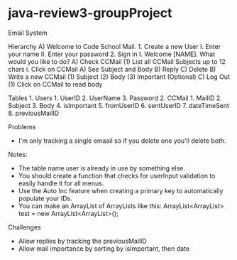 # java-review3-groupProject


Email System

Hierarchy
    A) Welcome to Code School Mail.
        1. Create a new User
            I. Enter your name
            II. Enter your password
        2. Sign in
            I. Welcome [NAME]. What would you like to do?
                A) Check CCMail
                    (1) List all CCMail Subjects up to 12 chars
                        i. Click on CCMail
                            A) See Subject and Body
                            B) Reply
                            C) Delete
                B) Write a new CCMail
                    (1) Subject
                    (2) Body
                    (3) Important (Optional)
                C) Log Out
                    (1) Click on CCMail to read body

Tables
    1. Users
        1. UserID
        2. UserName
        3. Password
    2. CCMail
        1. MailID
        2. Subject
        3. Body
        4. isImportant
        5. fromUserID
        6. sentUserID
        7. dateTimeSent
        8. previousMailID

Problems
- I'm only tracking a single emaail so if you delete one you'll delete both.

Notes:
- The table name user is already in use by something else.
- You should create a function that checks for userInput validation to easily handle it for all menus.
- Use the Auto Inc feature when creating a primary key to automatically populate your IDs.
- You can make an ArrayList of ArrayLists like this: ArrayList<ArrayList<String>> test = new ArrayList<ArrayList<String>>();

Challenges
- Allow replies by tracking the previousMailID
- Allow mail importance by sorting by isImportant, then date
